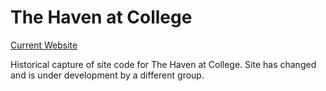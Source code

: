 # The Haven at College
[Current Website](http://thehavenatcollege.com)

Historical capture of site code for The Haven at College. Site has changed and is under development by a different group.
